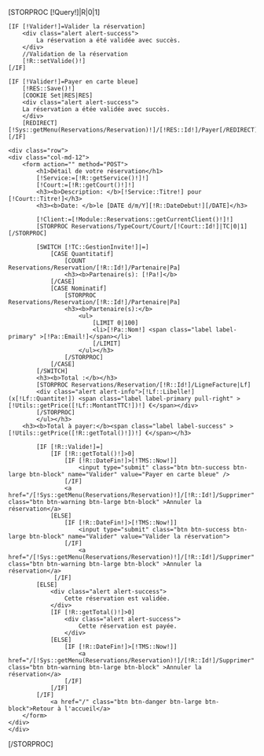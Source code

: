 [STORPROC [!Query!]|R|0|1]

    [IF [!Valider!]=Valider la réservation]
        <div class="alert alert-success">
            La réservation a été validée avec succès.
        </div>
        //Validation de la réservation
        [!R::setValide()!]
    [/IF]

    [IF [!Valider!]=Payer en carte bleue]
        [!RES::Save()!]
        [COOKIE Set|RES|RES]
        <div class="alert alert-success">
        La réservation a étée validée avec succès.
        </div>
        [REDIRECT][!Sys::getMenu(Reservations/Reservation)!]/[!RES::Id!]/Payer[/REDIRECT]
    [/IF]

    <div class="row">
    <div class="col-md-12">
        <form action="" method="POST">
            <h1>Détail de votre réservation</h1>
            [!Service:=[!R::getService()!]!]
            [!Court:=[!R::getCourt()!]!]
            <h3><b>Description: </b>[!Service::Titre!] pour [!Court::Titre!]</h3>
            <h3><b>Date: </b>le [DATE d/m/Y][!R::DateDebut!][/DATE]</h3>

            [!Client:=[!Module::Reservations::getCurrentClient()!]!]
            [STORPROC Reservations/TypeCourt/Court/[!Court::Id!]|TC|0|1][/STORPROC]

            [SWITCH [!TC::GestionInvite!]|=]
                [CASE Quantitatif]
                    [COUNT Reservations/Reservation/[!R::Id!]/Partenaire|Pa]
                    <h3><b>Partenaire(s): [!Pa!]</b>
                [/CASE]
                [CASE Nominatif]
                    [STORPROC Reservations/Reservation/[!R::Id!]/Partenaire|Pa]
                    <h3><b>Partenaire(s):</b>
                        <ul>
                            [LIMIT 0|100]
                            <li>[!Pa::Nom!] <span class="label label-primary" >[!Pa::Email!]</span></li>
                            [/LIMIT]
                        </ul></h3>
                    [/STORPROC]
                [/CASE]
            [/SWITCH]
            <h3><b>Total :</b></h3>
            [STORPROC Reservations/Reservation/[!R::Id!]/LigneFacture|Lf]
            <div class="alert alert-info">[!Lf::Libelle!] (x[!Lf::Quantite!]) <span class="label label-primary pull-right" >[!Utils::getPrice([!Lf::MontantTTC!])!] €</span></div>
            [/STORPROC]
            </ul></h3>
        <h3><b>Total à payer:</b><span class="label label-success" >[!Utils::getPrice([!R::getTotal()!])!] €</span></h3>

            [IF [!R::Valide!]=]
                [IF [!R::getTotal()!]>0]
                    [IF [!R::DateFin!]>[!TMS::Now!]]
                        <input type="submit" class="btn btn-success btn-large btn-block" name="Valider" value="Payer en carte bleue" />
                    [/IF]
                    <a href="/[!Sys::getMenu(Reservations/Reservation)!]/[!R::Id!]/Supprimer" class="btn btn-warning btn-large btn-block" >Annuler la réservation</a>
                [ELSE]
                    [IF [!R::DateFin!]>[!TMS::Now!]]
                        <input type="submit" class="btn btn-success btn-large btn-block" name="Valider" value="Valider la réservation">
                    [/IF]
                        <a href="/[!Sys::getMenu(Reservations/Reservation)!]/[!R::Id!]/Supprimer" class="btn btn-warning btn-large btn-block" >Annuler la réservation</a>
                 [/IF]
            [ELSE]
                <div class="alert alert-success">
                    Cette réservation est validée.
                </div>
                [IF [!R::getTotal()!]>0]
                    <div class="alert alert-success">
                        Cette réservation est payée.
                    </div>
                [ELSE]
                    [IF [!R::DateFin!]>[!TMS::Now!]]
                        <a href="/[!Sys::getMenu(Reservations/Reservation)!]/[!R::Id!]/Supprimer" class="btn btn-warning btn-large btn-block" >Annuler la réservation</a>
                    [/IF]
                [/IF]
            [/IF]
                <a href="/" class="btn btn-danger btn-large btn-block">Retour à l'accueil</a>
        </form>
    </div>
    </div>
[/STORPROC]